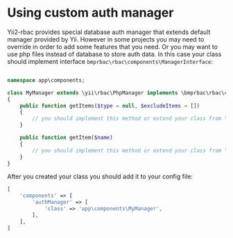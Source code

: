 Using custom auth manager
=========================

Yii2-rbac provides special database auth manager that extends default manager provided by Yii. However in some projects
you may need to override in order to add some features that you need. Or you may want to use php files instead of database
to store auth data. In this case your class should implement interface `bmprbac\rbac\components\ManagerInterface`:

```php

namespace app\components;

class MyManager extends \yii\rbac\PhpManager implements \bmprbac\rbac\components\ManagerInterface
{
    public function getItems($type = null, $excludeItems = [])
    {
        // you should implement this method or extend your class from \bmprbac\rbac\components\DbManager
    }

    public function getItem($name)
    {
        // you should implement this method or extend your class from \bmprbac\rbac\components\DbManager
    }
}
```

After you created your class you should add it to your config file:

```php
[
    'components' => [
        'authManager' => [
            'class' => 'app\components\MyManager',
        ],
    ],
]
```